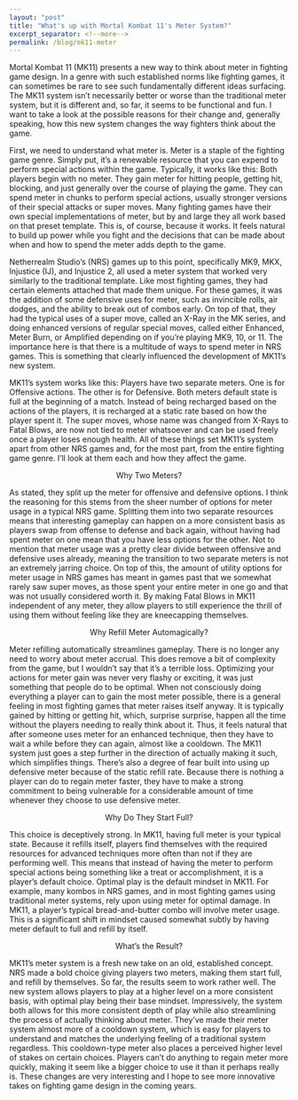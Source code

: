```yaml
---
layout: "post"
title: "What's up with Mortal Kombat 11's Meter System?"
excerpt_separator: <!--more-->
permalink: /blog/mk11-meter
---
```

<section id="projects">
<div class="user-details">
<p align="left">
Mortal Kombat 11 (MK11) presents a new way to think about meter in fighting game design. In a genre with such established norms like fighting games, it can sometimes be rare to see such fundamentally different ideas surfacing. The MK11 system isn’t necessarily better or worse than the traditional meter system, but it is different and, so far, it seems to be functional and fun. I want to take a look at the possible reasons for their change and, generally speaking, how this new system changes the way fighters think about the game.
<!--more-->
</p>
<p align="left">
First, we need to understand what meter is. Meter is a staple of the fighting game genre. Simply put, it’s a renewable resource that you can expend to perform special actions within the game. Typically, it works like this: Both players begin with no meter. They gain meter for hitting people, getting hit, blocking, and just generally over the course of playing the game. They can spend meter in chunks to perform special actions, usually stronger versions of their special attacks or super moves. Many fighting games have their own special implementations of meter, but by and large they all work based on that preset template. This is, of course, because it works. It feels natural to build up power while you fight and the decisions that can be made about when and how to spend the meter adds depth to the game.
</p>
<p align="left">
Netherrealm Studio’s (NRS) games up to this point, specifically MK9, MKX, Injustice (IJ), and Injustice 2, all used a meter system that worked very similarly to the traditional template. Like most fighting games, they had certain elements attached that made them unique. For these games, it was the addition of some defensive uses for meter, such as invincible rolls, air dodges, and the ability to break out of combos early. On top of that, they had the typical uses of a super move, called an X-Ray in the MK series, and doing enhanced versions of regular special moves, called either Enhanced, Meter Burn, or Amplified depending on if you’re playing MK9, 10, or 11. The importance here is that there is a multitude of ways to spend meter in NRS games. This is something that clearly influenced the development of MK11’s new system.
</p>
<p align="left">
MK11’s system works like this: Players have two separate meters. One is for Offensive actions. The other is for Defensive.  Both meters default state is full at the beginning of a match. Instead of being recharged based on the actions of the players, it is recharged at a static rate based on how the player spent it. The super moves, whose name was changed from X-Rays to Fatal Blows, are now not tied to meter whatsoever and can be used freely once a player loses enough health. All of these things set MK11’s system apart from other NRS games and, for the most part, from the entire fighting game genre. I’ll look at them each and how they affect the game.
</p>
<p align="center">
Why Two Meters?
</p>
<p align="left">
As stated, they split up the meter for offensive and defensive options. I think the reasoning for this stems from the sheer number of options for meter usage in a typical NRS game. Splitting them into two separate resources means that interesting gameplay can happen on a more consistent basis as players swap from offense to defense and back again, without having had spent meter on one mean that you have less options for the other. Not to mention that meter usage was a pretty clear divide between offensive and defensive uses already, meaning the transition to two separate meters is not an extremely jarring choice. On top of this, the amount of utility options for meter usage in NRS games has meant in games past that we somewhat rarely saw super moves, as those spent your entire meter in one go and that was not usually considered worth it. By making Fatal Blows in MK11 independent of any meter, they allow players to still experience the thrill of using them without feeling like they are kneecapping themselves.
</p>
<p align="center">
Why Refill Meter Automagically?
</p>
<p align="left">
Meter refilling automatically streamlines gameplay. There is no longer any need to worry about meter accrual. This does remove a bit of complexity from the game, but I wouldn’t say that it’s a terrible loss. Optimizing your actions for meter gain was never very flashy or exciting, it was just something that people do to be optimal. When not consciously doing everything a player can to gain the most meter possible, there is a general feeling in most fighting games that meter raises itself anyway. It is typically gained by hitting or getting hit, which, surprise surprise, happen all the time without the players needing to really think about it. Thus, it feels natural that after someone uses meter for an enhanced technique, then they have to wait a while before they can again, almost like a cooldown. The MK11 system just goes a step further in the direction of actually making it such, which simplifies things. There’s also a degree of fear built into using up defensive meter because of the static refill rate. Because there is nothing a player can do to regain meter faster, they have to make a strong commitment to being vulnerable for a considerable amount of time whenever they choose to use defensive meter.
</p>
<p align="center">
Why Do They Start Full?
</p>
<p align="left">
This choice is deceptively strong. In MK11, having full meter is your typical state. Because it refills itself, players find themselves with the required resources for advanced techniques more often than not if they are performing well. This means that instead of having the meter to perform special actions being something like a treat or accomplishment, it is a player’s default choice. Optimal play is the default mindset in MK11. For example, many kombos in NRS games, and in most fighting games using traditional meter systems, rely upon using meter for optimal damage. In MK11, a player’s typical bread-and-butter combo will involve meter usage. This is a significant shift in mindset caused somewhat subtly by having meter default to full and refill by itself.
</p>
<p align="center">
What’s the Result?
</p>
<p align="left">
MK11’s meter system is a fresh new take on an old, established concept. NRS made a bold choice giving players two meters, making them start full, and refill by themselves. So far, the results seem to work rather well. The new system allows players to play at a higher level on a more consistent basis, with optimal play being their base mindset. Impressively, the system both allows for this more consistent depth of play while also streamlining the process of actually thinking about meter. They’ve made their meter system almost more of a cooldown system, which is easy for players to understand and matches the underlying feeling of a traditional system regardless. This cooldown-type meter also places a perceived higher level of stakes on certain choices. Players can’t do anything to regain meter more quickly, making it seem like a bigger choice to use it than it perhaps really is. These changes are very interesting and I hope to see more innovative takes on fighting game design in the coming years.
</p>
